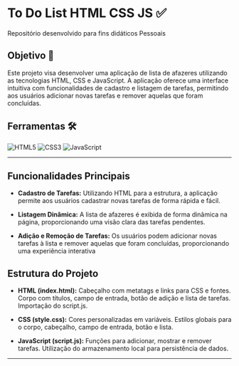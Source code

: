 <h1>
    <span> To Do List HTML CSS JS ✅</span>
</h1>

Repositório desenvolvido para fins didáticos Pessoais

## Objetivo 🎯
Este projeto visa desenvolver uma aplicação de lista de afazeres utilizando as tecnologias HTML, CSS e JavaScript. A aplicação oferece uma interface intuitiva com funcionalidades de cadastro e listagem de tarefas, permitindo aos usuários adicionar novas tarefas e remover aquelas que foram concluídas.

## Ferramentas 🛠️
![HTML5](https://img.shields.io/badge/HTML5-E34F26?style=for-the-badge&logo=html5&logoColor=white)
![CSS3](https://img.shields.io/badge/CSS3-1572B6?style=for-the-badge&logo=css3&logoColor=white)
![JavaScript](https://img.shields.io/badge/JavaScript-323330?style=for-the-badge&logo=javascript&logoColor=F7DF1E)


---
## Funcionalidades Principais
- **Cadastro de Tarefas:** Utilizando HTML para a estrutura, a aplicação permite aos usuários cadastrar novas tarefas de forma rápida e fácil.

- **Listagem Dinâmica:** A lista de afazeres é exibida de forma dinâmica na página, proporcionando uma visão clara das tarefas pendentes.

- **Adição e Remoção de Tarefas:** Os usuários podem adicionar novas tarefas à lista e remover aquelas que foram concluídas, proporcionando uma experiência interativa

## Estrutura do Projeto 

- **HTML (index.html):** Cabeçalho com metatags e links para CSS e fontes.
Corpo com títulos, campo de entrada, botão de adição e lista de tarefas.
Importação do script.js.

- **CSS (style.css):** Cores personalizadas em variáveis.
Estilos globais para o corpo, cabeçalho, campo de entrada, botão e lista.

- **JavaScript (script.js):** Funções para adicionar, mostrar e remover tarefas.
Utilização do armazenamento local para persistência de dados.

---
